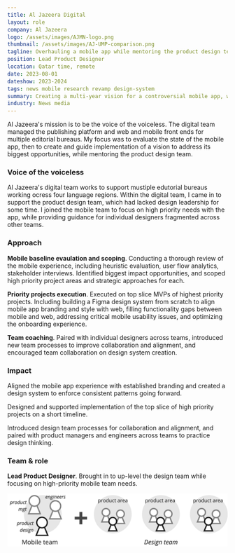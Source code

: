 ```yaml
---
title: Al Jazeera Digital
layout: role
company: Al Jazeera
logo: /assets/images/AJMN-logo.png
thumbnail: /assets/images/AJ-UMP-comparison.png
tagline: Overhauling a mobile app while mentoring the product design team
position: Lead Product Designer
location: Qatar time, remote
date: 2023-08-01
dateshow: 2023-2024
tags: news mobile research revamp design-system
summary: Creating a multi-year vision for a controversial mobile app, while providing mentorship and process leadership on the design team.
industry: News media
---
```


Al Jazeera's mission is to be the voice of the voiceless. The digital team managed the publishing platform and web and mobile front ends for multiple editorial bureaus. My focus was to evaluate the state of the mobile app, then to create and guide implementation of a vision to address its biggest opportunities, while mentoring the product design team.

### Voice of the voiceless

Al Jazeera's digital team works to support mustiple edutorial bureaus working ocress four language regions. Within the digital team, I came in to support the product design team, which had lacked design leadership for some time. I joined the mobile team to focus on high priority needs with the app, while providing guidance for individual designers fragmented across other teams.

### Approach

**Mobile baseline evaulation and scoping**. Conducting a thorough review of the mobile experience, including heuristic evaluation, user flow analytics, stakeholder interviews. Identified biggest impact opportunities, and scoped high priority project areas and strategic approaches for each.

**Priority projects execution**. Executed on top slice MVPs of highest priority projects. Including building a Figma design system from scratch to align mobile app branding and style with web, filling functionality gaps between mobile and web, addressing critical mobile usability issues, and optimizing the onboarding experience.  

**Team coaching**. Paired with individual designers across teams, introduced new team processes to improve collaboration and alignment, and encouraged team collaboration on design system creation.

### Impact

Aligned the mobile app experience with established branding and created a design system to enforce consistent patterns going forward.

Designed and supported implementation of the top slice of high priority projects on a short timeline.

Introduced design team processes for collaboration and alignment, and paired with product managers and engineers across teams to practice design thinking.

### Team & role

**Lead Product Designer**. Brought in to up-level the design team while focusing on high-priority mobile team needs.

<img src="/assets/images/aj-team.png">
